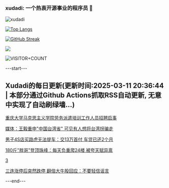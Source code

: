 ### xudadi: 一个热衷开源事业的程序员 👋

![xudadi](https://github-readme-stats-git-masterorgs-github-readme-stats-team.vercel.app/api?username=xudadi)

[![Top Langs](https://github-readme-stats.vercel.app/api/top-langs/?username=xudadi)](https://github.com/anuraghazra/github-readme-stats)

[![GitHub Streak](https://streak-stats.demolab.com?user=xudadi&locale=zh_Hans)](https://git.io/streak-stats)

![](https://raw.githubusercontent.com/xudadi/xudadi/main/assets/github-contribution-grid-snake.svg)

![VISITOR+COUNT](https://komarev.com/ghpvc/?username=xudadi&label=VISITOR+COUNT)


---start---

## Xudadi的每日更新(更新时间:2025-03-11 20:36:44 | 本部分通过Github Actions抓取RSS自动更新, 无意中实现了自动刷绿墙...)

[重庆大学马克思主义学院劳务派遣培训工作人员招聘启事](https://www.gongkaoleida.com/article/2316680)

[媒体：王毅重申"中国台湾省" 可见有人想将台湾拐骗走](https://m.163.com/news/article/JQC0D7UI0550A0OW.html)

[男子4S店买路虎无法提车：交13万首付 车贷已还2个月](https://m.163.com/news/article/JQBUBDD605561G0D.html)

[180斤"胖哥"登顶珠峰：每天负重爬24楼 被夸天赋异禀](https://m.163.com/news/article/JQABA9OS053469M5.html)

[3](https://m.163.com/touch/news/sub/domestic)

[三连涨停后突然跌停 翻倍大牛股回应：不要轻信谣言](https://m.163.com/news/article/JQAVLUPM0512B07B.html)

---end---
